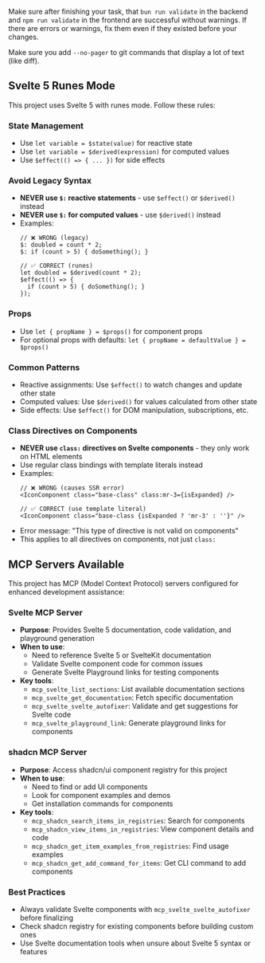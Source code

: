 <!------------------------------------------------------------------------------------
   Add Rules to this file or a short description and have Kiro refine them for you:   
-------------------------------------------------------------------------------------> 

Make sure after finishing your task, that `bun run validate` in the backend and `npm run validate` in the frontend are successful without warnings. If there are errors or warnings, fix them even if they existed before your changes. 

Make sure you add `--no-pager` to git commands that display a lot of text (like diff).

## Svelte 5 Runes Mode

This project uses Svelte 5 with runes mode. Follow these rules:

### State Management
- Use `let variable = $state(value)` for reactive state
- Use `let variable = $derived(expression)` for computed values
- Use `$effect(() => { ... })` for side effects

### Avoid Legacy Syntax
- **NEVER use `$:` reactive statements** - use `$effect()` or `$derived()` instead
- **NEVER use `$:` for computed values** - use `$derived()` instead
- Examples:
  ```svelte
  // ❌ WRONG (legacy)
  $: doubled = count * 2;
  $: if (count > 5) { doSomething(); }
  
  // ✅ CORRECT (runes)
  let doubled = $derived(count * 2);
  $effect(() => {
    if (count > 5) { doSomething(); }
  });
  ```

### Props
- Use `let { propName } = $props()` for component props
- For optional props with defaults: `let { propName = defaultValue } = $props()`

### Common Patterns
- Reactive assignments: Use `$effect()` to watch changes and update other state
- Computed values: Use `$derived()` for values calculated from other state
- Side effects: Use `$effect()` for DOM manipulation, subscriptions, etc.

### Class Directives on Components
- **NEVER use `class:` directives on Svelte components** - they only work on HTML elements
- Use regular class bindings with template literals instead
- Examples:
  ```svelte
  // ❌ WRONG (causes SSR error)
  <IconComponent class="base-class" class:mr-3={isExpanded} />
  
  // ✅ CORRECT (use template literal)
  <IconComponent class="base-class {isExpanded ? 'mr-3' : ''}" />
  ```
- Error message: "This type of directive is not valid on components"
- This applies to all directives on components, not just `class:`

## MCP Servers Available

This project has MCP (Model Context Protocol) servers configured for enhanced development assistance:

### Svelte MCP Server
- **Purpose**: Provides Svelte 5 documentation, code validation, and playground generation
- **When to use**:
  - Need to reference Svelte 5 or SvelteKit documentation
  - Validate Svelte component code for common issues
  - Generate Svelte Playground links for testing components
- **Key tools**:
  - `mcp_svelte_list_sections`: List available documentation sections
  - `mcp_svelte_get_documentation`: Fetch specific documentation
  - `mcp_svelte_svelte_autofixer`: Validate and get suggestions for Svelte code
  - `mcp_svelte_playground_link`: Generate playground links for components

### shadcn MCP Server
- **Purpose**: Access shadcn/ui component registry for this project
- **When to use**:
  - Need to find or add UI components
  - Look for component examples and demos
  - Get installation commands for components
- **Key tools**:
  - `mcp_shadcn_search_items_in_registries`: Search for components
  - `mcp_shadcn_view_items_in_registries`: View component details and code
  - `mcp_shadcn_get_item_examples_from_registries`: Find usage examples
  - `mcp_shadcn_get_add_command_for_items`: Get CLI command to add components

### Best Practices
- Always validate Svelte components with `mcp_svelte_svelte_autofixer` before finalizing
- Check shadcn registry for existing components before building custom ones
- Use Svelte documentation tools when unsure about Svelte 5 syntax or features


